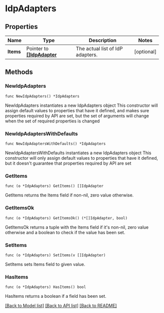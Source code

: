 # IdpAdapters

## Properties

Name | Type | Description | Notes
------------ | ------------- | ------------- | -------------
**Items** | Pointer to [**[]IdpAdapter**](IdpAdapter.md) | The actual list of IdP adapters. | [optional] 

## Methods

### NewIdpAdapters

`func NewIdpAdapters() *IdpAdapters`

NewIdpAdapters instantiates a new IdpAdapters object
This constructor will assign default values to properties that have it defined,
and makes sure properties required by API are set, but the set of arguments
will change when the set of required properties is changed

### NewIdpAdaptersWithDefaults

`func NewIdpAdaptersWithDefaults() *IdpAdapters`

NewIdpAdaptersWithDefaults instantiates a new IdpAdapters object
This constructor will only assign default values to properties that have it defined,
but it doesn't guarantee that properties required by API are set

### GetItems

`func (o *IdpAdapters) GetItems() []IdpAdapter`

GetItems returns the Items field if non-nil, zero value otherwise.

### GetItemsOk

`func (o *IdpAdapters) GetItemsOk() (*[]IdpAdapter, bool)`

GetItemsOk returns a tuple with the Items field if it's non-nil, zero value otherwise
and a boolean to check if the value has been set.

### SetItems

`func (o *IdpAdapters) SetItems(v []IdpAdapter)`

SetItems sets Items field to given value.

### HasItems

`func (o *IdpAdapters) HasItems() bool`

HasItems returns a boolean if a field has been set.


[[Back to Model list]](../README.md#documentation-for-models) [[Back to API list]](../README.md#documentation-for-api-endpoints) [[Back to README]](../README.md)


